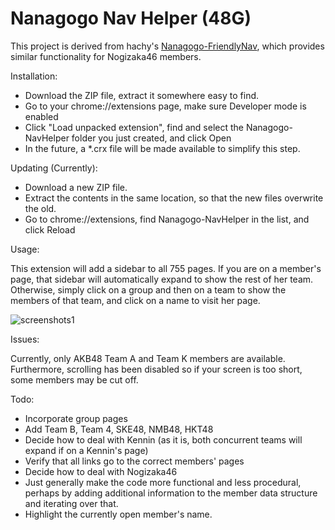 # Nanagogo Nav Helper (48G)

This project is derived from hachy's [Nanagogo-FriendlyNav](https://github.com/hachy/Nanagogo-FriendlyNav), which provides similar functionality for Nogizaka46 members.

Installation:

  * Download the ZIP file, extract it somewhere easy to find. 
  * Go to your chrome://extensions page, make sure Developer mode is enabled
  * Click "Load unpacked extension", find and select the Nanagogo-NavHelper folder you just created, and click Open
  * In the future, a *.crx file will be made available to simplify this step.


Updating (Currently):

  * Download a new ZIP file.
  * Extract the contents in the same location, so that the new files overwrite the old.
  * Go to chrome://extensions, find Nanagogo-NavHelper in the list, and click Reload


Usage:

  This extension will add a sidebar to all 755 pages. If you are on a member's page, that sidebar will automatically expand to show the rest of her team. Otherwise, simply click on a group and then on a team to show the members of that team, and click on a name to visit her page.

![screenshots1](http://i.imgur.com/uFlURIk.jpg)

Issues:

  Currently, only AKB48 Team A and Team K members are available. Furthermore, scrolling has been disabled so if your screen is too short, some members may be cut off.

Todo:

  * Incorporate group pages
  * Add Team B, Team 4, SKE48, NMB48, HKT48
  * Decide how to deal with Kennin (as it is, both concurrent teams will expand if on a Kennin's page)
  * Verify that all links go to the correct members' pages
  * Decide how to deal with Nogizaka46
  * Just generally make the code more functional and less procedural, perhaps by adding additional information to the member data structure and iterating over that.
  * Highlight the currently open member's name.
